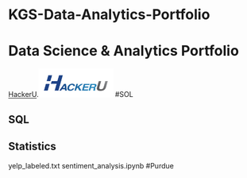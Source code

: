 # KGS-Data-Analytics-Portfolio
# Data Science & Analytics Portfolio
[HackerU](https://hackerusa.com/).<img src="https://github.com/wiazur/data-analytics-portfolio/blob/main/hackeru-logo.png" width="150"/>
#SOL
## SQL
## Statistics
yelp_labeled.txt
sentiment_analysis.ipynb
#Purdue
